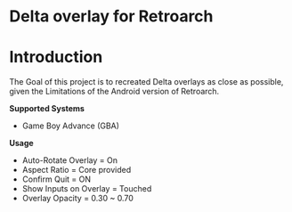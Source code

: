 # Delta overlay for Retroarch
# Introduction
The Goal of this project is to recreated Delta overlays as close as possible, given the Limitations of the Android version of Retroarch.

**Supported Systems**

* Game Boy Advance (GBA)

**Usage**

* Auto-Rotate Overlay = On
* Aspect Ratio = Core provided
* Confirm Quit = ON
* Show Inputs on Overlay = Touched
* Overlay Opacity = 0.30 ~ 0.70
